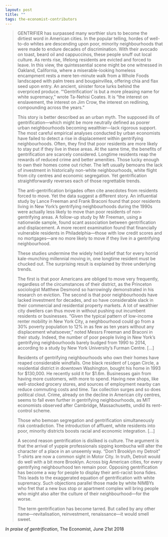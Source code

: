```yaml
---
layout: post
title: ""
tags: the-economist-contributors
--- 
```


> GENTRIFIER has surpassed many worthier slurs to become the dirtiest word in American cities. In the popular telling, hordes of well-to-do whites are descending upon poor, minority neighbourhoods that were made to endure decades of discrimination. With their avocado on toast, beard oil and cappuccinos, these people snuff out local culture. As rents rise, lifelong residents are evicted and forced to leave. In this view, the quintessential scene might be one witnessed in Oakland, California, where a miserable-looking homeless encampment rests a mere ten-minute walk from a Whole Foods landscaped with palm trees and bougainvillea, offering chia and flax seed upon entry. An ancient, sinister force lurks behind the overpriced produce. “‘Gentrification’ is but a more pleasing name for white supremacy,” wrote Ta-Nehisi Coates. It is “the interest on enslavement, the interest on Jim Crow, the interest on redlining, compounding across the years.”
> 
> This story is better described as an urban myth. The supposed ills of gentrification—which might be more neutrally defined as poorer urban neighbourhoods becoming wealthier—lack rigorous support. The most careful empirical analyses conducted by urban economists have failed to detect a rise in displacement within gentrifying neighbourhoods. Often, they find that poor residents are more likely to stay put if they live in these areas. At the same time, the benefits of gentrification are scarcely considered. Longtime residents reap the rewards of reduced crime and better amenities. Those lucky enough to own their homes come out richer. The left usually bemoans the lack of investment in historically non-white neighbourhoods, white flight from city centres and economic segregation. Yet gentrification straightforwardly reverses each of those regrettable trends.
> 
> The anti-gentrification brigades often cite anecdotes from residents forced to move. Yet the data suggest a different story. An influential study by Lance Freeman and Frank Braconi found that poor residents living in New York’s gentrifying neighbourhoods during the 1990s were actually less likely to move than poor residents of non-gentrifying areas. A follow-up study by Mr Freeman, using a nationwide sample, found scant association between gentrification and displacement. A more recent examination found that financially vulnerable residents in Philadelphia—those with low credit scores and no mortgages—are no more likely to move if they live in a gentrifying neighbourhood.
> 
> These studies undermine the widely held belief that for every horrid kale-munching millennial moving in, one longtime resident must be chucked out. The surprising result is explained by three underlying trends.
> 
> The first is that poor Americans are obliged to move very frequently, regardless of the circumstances of their district, as the Princeton sociologist Matthew Desmond so harrowingly demonstrated in his research on eviction. The second is that poor neighbourhoods have lacked investment for decades, and so have considerable slack in their commercial and residential property markets. A lot of wealthier city dwellers can thus move in without pushing out incumbent residents or businesses. “Given the typical pattern of low-income renter mobility in New York City, a neighbourhood could go from a 30% poverty population to 12% in as few as ten years without any displacement whatsoever,” noted Messrs Freeman and Braconi in their study. Indeed, the number of poor people living in New York’s gentrifying neighbourhoods barely budged from 1990 to 2014, according to a study by New York University’s Furman Centre. [...]
> 
> Residents of gentrifying neighbourhoods who own their homes have reaped considerable windfalls. One black resident of Logan Circle, a residential district in downtown Washington, bought his home in 1993 for $130,000. He recently sold it for $1.6m. Businesses gain from having more customers, with more to spend. Having new shops, like well-stocked grocery stores, and sources of employment nearby can reduce commuting costs and time. Tax collection surges and so does political clout. Crime, already on the decline in American city centres, seems to fall even further in gentrifying neighbourhoods, as MIT economists observed after Cambridge, Massachusetts, undid its rent-control scheme.
> 
> Those who bemoan segregation and gentrification simultaneously risk contradiction. The introduction of affluent, white residents into poor, minority districts boosts racial and economic integration. [...]
> 
> A second reason gentrification is disliked is culture. The argument is that the arrival of yuppie professionals sipping kombucha will alter the character of a place in an unseemly way. “Don’t Brooklyn my Detroit” T-shirts are now a common sight in Motor City. In truth, Detroit would do well with a bit more Brooklyn. Across big American cities, for every gentrifying neighbourhood ten remain poor. Opposing gentrification has become a way for people to display their anti-racist bona fides. This leads to the exaggerated equation of gentrification with white supremacy. Such objections parallel those made by white NIMBYs who fret that a new bus stop or apartment complex will bring people who might also alter the culture of their neighbourhood—for the worse.
> 
> The term gentrification has become tarred. But called by any other name—revitalisation, reinvestment, renaissance—it would smell sweet.

_In praise of gentrification_, The Economist, June 21st 2018